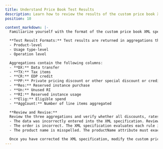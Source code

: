 ```yaml
---
title: Understand Price Book Test Results
description: Learn how to review the results of the custom price book XML specification test.
position: 10

content_markdown: |-
  Familiarize yourself with the format of the custom price book XML specification test results that you can verify whether the custom price book is accurate before you assign the price book to customers.

  **Test Result Formats:** Test results are returned in aggregations that contain the calculated discounts and rates according to the custom price book XML specification. Three aggregations are provided in the following hierarchy:
  - Product-level
  - Usage type-level
  - Operation level

  Aggregations contain the following columns:
  - **DX:** Data transfer
  - **TX:** Tax items
  - **CR:** EDP credit
  - **PP:** Private pricing discount or other special discount or credit
  - **Res:** Reserved instance purchase
  - **Un:** Unused RI
  - **RI:** Reserved instance usage
  - **Elig:** Eligible spend
  - **AggCount:** Number of line items aggregated

  **Review and Revise:**
  Review the three aggregations and verify whether all discounts, rates, and adjustments for each product appear as expected. If any of the discounts, rates, or adjustments are incorrect, then there are mistakes present in the XML specification that must be corrected. There are several possible reasons why the XML specification is incorrect:
  - The data was incorrectly entered into the XML specification. Review the XML specification and verify that all discount, rate, and adjustment amounts are correct for each product.
  - The order is incorrect. The XML specification evaluates each rule in top-down order. Once a product has a discount, rate, or adjustment applied to it, the XML specification ignores all further price adjustments applied to that product. Verify that the rule order is correct in the XML specification.
  - The product name is misspelled. The productName attribute must exactly match the product name in the billing file and is case sensitive. For example, a discount to `Amazon Elastic Compute cloud` will be ignored because the last word in the product name isn't properly capitalized. Verify that all product names in the XML specification are correctly spelled and formatted.

  Once you have corrected the XML specification, modify the custom price book in CloudHealth and rerun the test.
---
```

